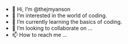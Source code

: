 - 👋 Hi, I’m @thejmyanson
- 👀 I’m interested in the world of coding.
- 🌱 I’m currently learning the basics of coding.
- 💞️ I’m looking to collaborate on ...
- 📫 How to reach me ...

<!---
thejmyanson/thejmyanson is a ✨ special ✨ repository because its `README.md` (this file) appears on your GitHub profile.
You can click the Preview link to take a look at your changes.
--->
